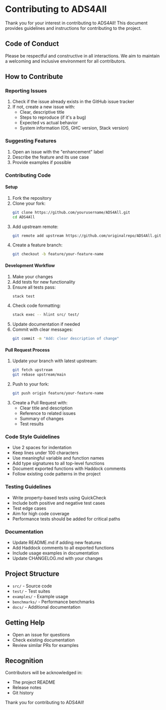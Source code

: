 # Contributing to ADS4All

Thank you for your interest in contributing to ADS4All! This document provides guidelines and instructions for contributing to the project.

## Code of Conduct

Please be respectful and constructive in all interactions. We aim to maintain a welcoming and inclusive environment for all contributors.

## How to Contribute

### Reporting Issues

1. Check if the issue already exists in the GitHub issue tracker
2. If not, create a new issue with:
   - Clear, descriptive title
   - Steps to reproduce (if it's a bug)
   - Expected vs actual behavior
   - System information (OS, GHC version, Stack version)

### Suggesting Features

1. Open an issue with the "enhancement" label
2. Describe the feature and its use case
3. Provide examples if possible

### Contributing Code

#### Setup

1. Fork the repository
2. Clone your fork:
   ```bash
   git clone https://github.com/yourusername/ADS4All.git
   cd ADS4All
   ```
3. Add upstream remote:
   ```bash
   git remote add upstream https://github.com/originalrepo/ADS4All.git
   ```
4. Create a feature branch:
   ```bash
   git checkout -b feature/your-feature-name
   ```

#### Development Workflow

1. Make your changes
2. Add tests for new functionality
3. Ensure all tests pass:
   ```bash
   stack test
   ```
4. Check code formatting:
   ```bash
   stack exec -- hlint src/ test/
   ```
5. Update documentation if needed
6. Commit with clear messages:
   ```bash
   git commit -m "Add: clear description of change"
   ```

#### Pull Request Process

1. Update your branch with latest upstream:
   ```bash
   git fetch upstream
   git rebase upstream/main
   ```
2. Push to your fork:
   ```bash
   git push origin feature/your-feature-name
   ```
3. Create a Pull Request with:
   - Clear title and description
   - Reference to related issues
   - Summary of changes
   - Test results

### Code Style Guidelines

- Use 2 spaces for indentation
- Keep lines under 100 characters
- Use meaningful variable and function names
- Add type signatures to all top-level functions
- Document exported functions with Haddock comments
- Follow existing code patterns in the project

### Testing Guidelines

- Write property-based tests using QuickCheck
- Include both positive and negative test cases
- Test edge cases
- Aim for high code coverage
- Performance tests should be added for critical paths

### Documentation

- Update README.md if adding new features
- Add Haddock comments to all exported functions
- Include usage examples in documentation
- Update CHANGELOG.md with your changes

## Project Structure

- `src/` - Source code
- `test/` - Test suites
- `examples/` - Example usage
- `benchmarks/` - Performance benchmarks
- `docs/` - Additional documentation

## Getting Help

- Open an issue for questions
- Check existing documentation
- Review similar PRs for examples

## Recognition

Contributors will be acknowledged in:
- The project README
- Release notes
- Git history

Thank you for contributing to ADS4All!